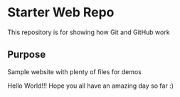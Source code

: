 # Starter Web Repo

This repository is for showing how Git and GitHub work

## Purpose

Sample website with plenty of files for demos

Hello World!!! 
Hope you all have an amazing day so far :)
